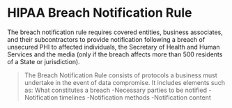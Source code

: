 # HIPAA Breach Notification Rule

The breach notification rule requires covered entities, business
associates, and their subcontractors to provide notification following a
breach of unsecured PHI to affected individuals, the Secretary of Health
and Human Services and the media (only if the breach affects more than
500 residents of a State or jurisdiction).

> The Breach Notification Rule consists of protocols a business must
> undertake in the event of data compromise. It includes elements such
> as: What constitutes a breach -Necessary parties to be notified
-Notification timelines -Notification methods -Notification content
